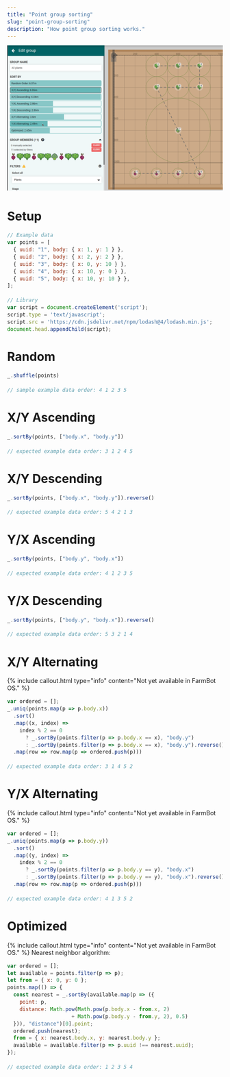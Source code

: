 ```yaml
---
title: "Point group sorting"
slug: "point-group-sorting"
description: "How point group sorting works."
---
```


![group sort methods](_images/yx_alternating.png)

# Setup
```javascript
// Example data
var points = [
  { uuid: "1", body: { x: 1, y: 1 } },
  { uuid: "2", body: { x: 2, y: 2 } },
  { uuid: "3", body: { x: 0, y: 10 } },
  { uuid: "4", body: { x: 10, y: 0 } },
  { uuid: "5", body: { x: 10, y: 10 } },
];

// Library
var script = document.createElement('script');
script.type = 'text/javascript';
script.src = 'https://cdn.jsdelivr.net/npm/lodash@4/lodash.min.js';
document.head.appendChild(script);
```

# Random
```javascript
_.shuffle(points)

// sample example data order: 4 1 2 3 5
```

# X/Y Ascending
```javascript
_.sortBy(points, ["body.x", "body.y"])

// expected example data order: 3 1 2 4 5
```

# X/Y Descending
```javascript
_.sortBy(points, ["body.x", "body.y"]).reverse()

// expected example data order: 5 4 2 1 3
```

# Y/X Ascending
```javascript
_.sortBy(points, ["body.y", "body.x"])

// expected example data order: 4 1 2 3 5
```

# Y/X Descending
```javascript
_.sortBy(points, ["body.y", "body.x"]).reverse()

// expected example data order: 5 3 2 1 4
```

# X/Y Alternating
{% include callout.html type="info" content="Not yet available in FarmBot OS." %}
```javascript
var ordered = [];
_.uniq(points.map(p => p.body.x))
  .sort()
  .map((x, index) =>
    index % 2 == 0
      ? _.sortBy(points.filter(p => p.body.x == x), "body.y")
      : _.sortBy(points.filter(p => p.body.x == x), "body.y").reverse())
  .map(row => row.map(p => ordered.push(p)))

// expected example data order: 3 1 4 5 2
```

# Y/X Alternating
{% include callout.html type="info" content="Not yet available in FarmBot OS." %}
```javascript
var ordered = [];
_.uniq(points.map(p => p.body.y))
  .sort()
  .map((y, index) =>
    index % 2 == 0
      ? _.sortBy(points.filter(p => p.body.y == y), "body.x")
      : _.sortBy(points.filter(p => p.body.y == y), "body.x").reverse())
  .map(row => row.map(p => ordered.push(p)))

// expected example data order: 4 1 3 5 2
```

# Optimized
{% include callout.html type="info" content="Not yet available in FarmBot OS." %}
Nearest neighbor algorithm:

```javascript
var ordered = [];
let available = points.filter(p => p);
let from = { x: 0, y: 0 };
points.map(() => {
  const nearest = _.sortBy(available.map(p => ({
    point: p,
    distance: Math.pow(Math.pow(p.body.x - from.x, 2)
                     + Math.pow(p.body.y - from.y, 2), 0.5)
  })), "distance")[0].point;
  ordered.push(nearest);
  from = { x: nearest.body.x, y: nearest.body.y };
  available = available.filter(p => p.uuid !== nearest.uuid);
});

// expected example data order: 1 2 3 5 4
```
